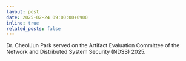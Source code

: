 ```yaml
---
layout: post
date: 2025-02-24 09:00:00+0900
inline: true
related_posts: false
---
```


Dr. CheolJun Park served on the Artifact Evaluation Committee of the Network and Distributed System Security (NDSS) 2025.